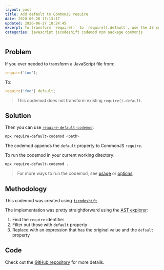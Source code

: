 ```yaml
---
layout: post
title: Add default to CommonJS require
date: 2020-06-20 17:13:17
updated: 2020-06-27 18:24:45
excerpt: To transform `require()` to `require().default`, use the JS codemod `require-default-codemod`.
categories: javascript jscodeshift codemod npm package commonjs
---
```


## Problem

If you ever needed to transform a JavaScript file from:

```js
require('foo');
```

To:

```js
require('foo').default;
```

> This codemod does not transform existing `require().default`.

## Solution

Then you can use [`require-default-codemod`](https://www.npmjs.com/package/require-default-codemod):

```sh
npx require-default-codemod <path>
```

The codemod appends the `default` property to CommonJS `require`.

To run the codemod in your current working directory:

```sh
npx require-default-codemod .
```

> For more ways to run the codemod, see [usage](https://github.com/remarkablemark/require-default-codemod#usage) or [options](https://github.com/remarkablemark/require-default-codemod#options).

## Methodology

This codemod was created using [`jscodeshift`](https://github.com/facebook/jscodeshift).

The implementation was pretty straightforward using the [AST explorer](https://astexplorer.net/):

1. Find the `require` identifier
2. Filter out those with `default` property
3. Replace with an expression that has the original value and the `default` property

## Code

Check out the [GitHub repository](https://github.com/remarkablemark/require-default-codemod) for more details.
